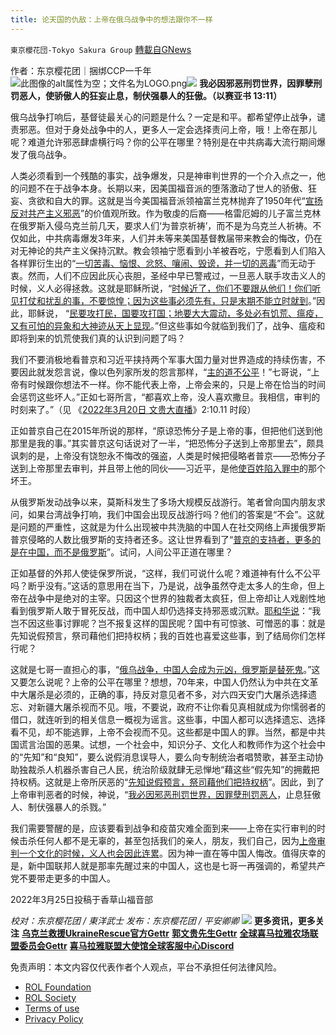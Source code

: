 ```yaml
---
title: 论天国的仇敌：上帝在俄乌战争中的想法跟你不一样
---
```

`東京櫻花団-Tokyo Sakura Group` [轉載自GNews](https://gnews.org/zh-hans/2234812/)

作者：东京樱花团｜捆绑CCP一千年
![此图像的alt属性为空；文件名为LOGO.png](https://assets.gnews.org/wp-content/uploads/2022/03/LOGO.png)![](https://lh5.googleusercontent.com/Qh5qer2B3yF5w5EyDI4aPqs30GymXHHtj_HpOaff2jNXYyFoTp1PWDQyLUC2VRD3qMbpBydq6wwL8nq6GSOMR80MsHRGsTQyI1ePJbecpOXTfp_vwqZr10TFpbFHDMsN_2Tex_Dv)
**我必因邪恶刑罚世界，因罪孽刑罚恶人，使骄傲人的狂妄止息，制伏强暴人的狂傲。（以赛亚书 13:11）**

俄乌战争打响后，基督徒最关心的问题是什么？一定是和平。都希望停止战争，谴责邪恶。但对于身处战争中的人，更多人一定会选择责问上帝，哦！上帝在那儿呢？难道允许邪恶肆虐横行吗？你的公平在哪里？特别是在中共病毒大流行期间爆发了俄乌战争。

人类必须看到一个残酷的事实，战争爆发，只是神审判世界的一个介入点之一，他的问题不在于战争本身。长期以来，因美国福音派的堕落激动了世人的骄傲、狂妄、贪欲和自大的罪。这就是当今美国福音派领袖富兰克林抛弃了1950年代“[宣扬反对共产主义邪恶](https://www.msnbc.com/opinion/msnbc-opinion/russia-ukraine-crisis-complicates-american-white-evangelicals-love-putin-n1290442)”的价值观所致。作为敬虔的后裔——格雷厄姆的儿子富兰克林在俄罗斯入侵乌克兰前几天，要求人们‘为普京祈祷’，而不是为乌克兰人祈祷。不仅如此，中共病毒爆发3年来，人们并未等来美国基督教届带来教会的悔改，仍在对无神论的共产主义保持沉默。教会领袖宁愿看到小羊被吞吃，宁愿看到人们陷入各样罪衍生出的“[一切苦毒、恼恨、忿怒、嚷闹、毁谤，并一切的恶毒](https://wd.bible/search?qs=%E4%B8%80%E5%88%87%E8%8B%A6%E6%AF%92%E3%80%81%E6%81%BC%E6%81%A8%E3%80%81%E5%BF%BF%E6%80%92%E3%80%81%E5%9A%B7%E9%97%B9%E3%80%81%E6%AF%81%E8%B0%A4%EF%BC%8C%E5%B9%B6%E4%B8%80%E5%88%87%E7%9A%84%E6%81%B6%E6%AF%92)”而无动于衷。然而，人们不应因此灰心丧胆，圣经中早已警戒过，一旦恶人联手攻击义人的时候，义人必得拯救。这就是耶稣所说，“[时候近了，你们不要跟从他们](https://wd.bible/search?qs=%E6%97%B6%E5%80%99%E8%BF%91%E4%BA%86%E2%80%99%EF%BC%8C%E4%BD%A0%E4%BB%AC%E4%B8%8D%E8%A6%81%E8%B7%9F%E4%BB%8E%E4%BB%96%E4%BB%AC)[！你们听见打仗和扰乱的事，不要惊惶；因为这些事必须先有，只是末期不能立时就到](https://wd.bible/search?qs=%E4%BD%A0%E4%BB%AC%E5%90%AC%E8%A7%81%E6%89%93%E4%BB%97%E5%92%8C%E6%89%B0%E4%B9%B1%E7%9A%84%E4%BA%8B%EF%BC%8C%E4%B8%8D%E8%A6%81%E6%83%8A%E6%83%B6%EF%BC%9B%E5%9B%A0%E4%B8%BA%E8%BF%99%E4%BA%9B%E4%BA%8B%E5%BF%85%E9%A1%BB%E5%85%88%E6%9C%89%EF%BC%8C%E5%8F%AA%E6%98%AF%E6%9C%AB%E6%9C%9F%E4%B8%8D%E8%83%BD%E7%AB%8B%E6%97%B6%E5%B0%B1%E5%88%B0)。”因此，耶稣说， “[民要攻打民，国要攻打国；地要大大震动，多处必有饥荒、瘟疫，又有可怕的异象和大神迹从天上显现](https://wd.bible/luk.21.10.cunps)。”但这些事如今就临到我们了，战争、瘟疫和即将到来的饥荒使我们真的认识到问题了吗？

我们不要消极地看普京和习近平挟持两个军事大国力量对世界造成的持续伤害，不要因此就发怨言说，像以色列家所发的怨言那样，“[主的道不公平](https://wd.bible/search?qs=%E4%BB%A5%E8%89%B2%E5%88%97%E5%AE%B6%E8%BF%98%E8%AF%B4%EF%BC%9A%E2%80%98%E4%B8%BB%E7%9A%84%E9%81%93%E4%B8%8D%E5%85%AC%E5%B9%B3%EF%BC%81)！”七哥说，“上帝有时候跟你想法不一样。你不能代表上帝，上帝会来的，只是上帝在恰当的时间会惩罚这些坏人。”正如七哥所言，“都喜欢上帝，没人喜欢撒旦。我相信，审判的时刻来了。”（见 《[2022年3月20日 文贵大直播](https://gettr.com/streaming/p10y5j870c5)》2:10.11 时段）

正如普京自己在2015年所说的那样，“原谅恐怖分子是上帝的事，但把他们送到他那里是我的事。”其实普京这句话说对了一半，“把恐怖分子送到上帝那里去”，颇具讽刺的是，上帝没有饶恕永不悔改的强盗，人类是时候把侵略者普京——恐怖分子送到上帝那里去审判，并且带上他的同伙——习近平，是他[使百姓陷入罪中](https://wd.bible/search?qs=%E6%88%91%E6%97%A2%E4%BB%8E%E5%B0%98%E5%9F%83%E4%B8%AD%E6%8F%90%E6%8B%94%E4%BD%A0%EF%BC%8C%E7%AB%8B%E4%BD%A0%E4%BD%9C%E6%88%91%E6%B0%91%E4%BB%A5%E8%89%B2%E5%88%97%E7%9A%84%E5%90%9B%EF%BC%8C%E4%BD%A0%E7%AB%9F%E8%A1%8C%E8%80%B6%E7%BD%97%E6%B3%A2%E5%AE%89%E6%89%80%E8%A1%8C%E7%9A%84%E9%81%93%EF%BC%8C%E4%BD%BF%E6%88%91%E6%B0%91%E4%BB%A5%E8%89%B2%E5%88%97%E9%99%B7%E5%9C%A8%E7%BD%AA%E9%87%8C%EF%BC%8C%E6%83%B9%E6%88%91%E5%8F%91%E6%80%92)的那个坏王。

从俄罗斯发动战争以来，莫斯科发生了多场大规模反战游行。笔者曾向国内朋友求问，如果台湾战争打响，我们中国会出现反战游行吗？他们的答案是“不会”。这就是问题的严重性，这就是为什么出现被中共洗脑的中国人在社交网络上声援俄罗斯普京侵略的人数比俄罗斯的支持者还多。这让世界看到了“[普京的支持者，更多的是在中国，而不是俄罗斯](https://card.weibo.com/article/m/show/id/2309404742864247849707)”。试问，人间公平正道在哪里？

正如基督的外邦人使徒保罗所说，“这样，我们可说什么呢？难道神有什么不公平吗？断乎没有。”这话的意思用在当下，乃是说，战争虽然夺走太多人的生命，但上帝在战争中是绝对的主宰。只因这个世界的独裁者太疯狂，但上帝却让人戏剧性地看到俄罗斯人敢于冒死反战，而中国人却仍选择支持邪恶或沉默。[耶和华说](https://wd.bible/jer.5.29.cunps)：“我岂不因这些事讨罪呢？岂不报复这样的国民呢？国中有可惊骇、可憎恶的事：就是先知说假预言，祭司藉他们把持权柄；我的百姓也喜爱这些事，到了结局你们怎样行呢？

这就是七哥一直担心的事，“[俄乌战争，中国人会成为元凶，俄罗斯是替死鬼](https://www.gettr.com/streaming/p11h7xt9462)。”这又要怎么说呢？上帝的公平在哪里？想想，70年来，中国人仍然认为中共在文革中大屠杀是必须的，正确的事，持反对意见者不多，对六四天安门大屠杀选择遗忘、对新疆大屠杀视而不见。哦，不要说，政府不让你看见真相就成为你懦弱者的借口，就连听到的相关信息一概视为谣言。这些事，中国人都可以选择遗忘、选择看不见，却不能逃罪，上帝不会视而不见。这些都是中国人的罪。当然，都是中共国谎言治国的恶果。试想，一个社会中，知识分子、文化人和教师作为这个社会中的“先知”和“良知”，要么说假消息误导人，要么向专制统治者唱赞歌，甚至主动协助独裁杀人机器杀害自己人民，统治阶级就肆无忌惮地“藉这些“假先知”的拥戴把持权柄。这就是上帝所厌恶的“[先知说假预言，祭司藉他们把持权柄](https://wd.bible/search?qs=%E5%85%88%E7%9F%A5%E8%AF%B4%E5%81%87%E9%A2%84%E8%A8%80%EF%BC%8C%E7%A5%AD%E5%8F%B8%E8%97%89%E4%BB%96%E4%BB%AC%E6%8A%8A%E6%8C%81%E6%9D%83%E6%9F%84)”。因此，到了上帝审判恶者的时候，神说，“[我必因邪恶刑罚世界，因罪孽刑罚恶人](https://wd.bible/search?qs=%E6%88%91%E5%BF%85%E5%9B%A0%E9%82%AA%E6%81%B6%E5%88%91%E7%BD%9A%E4%B8%96%E7%95%8C%EF%BC%8C%E5%9B%A0%E7%BD%AA%E5%AD%BD%E5%88%91%E7%BD%9A%E6%81%B6%E4%BA%BA)，止息狂傲人、制伏强暴人的杀戮。”

我们需要警醒的是，应该要看到战争和疫苗灾难全面到来——上帝在实行审判的时候击杀任何人都不是无辜的，甚至包括我们的亲人，朋友，我们自己，因为[上帝审判一个文化的时候，义人也会因此连累](https://wd.bible/search?qs=%E6%88%91%E5%BF%83%E9%87%8C%E8%AF%B4%EF%BC%8C%E3%80%80%E7%A5%9E%E5%BF%85%E5%AE%A1%E5%88%A4%E4%B9%89%E4%BA%BA%E5%92%8C%E6%81%B6%E4%BA%BA%EF%BC%9B%E5%9B%A0%E4%B8%BA%E5%9C%A8%E9%82%A3%E9%87%8C%EF%BC%8C%E5%90%84%E6%A0%B7%E4%BA%8B%E5%8A%A1%EF%BC%8C%E4%B8%80%E5%88%87%E5%B7%A5%E4%BD%9C%EF%BC%8C%E9%83%BD%E6%9C%89%E5%AE%9A%E6%97%B6)。因为神一直在等中国人悔改。值得庆幸的是，新中国联邦人就是那率先醒过来的中国人，这也是七哥一再强调的，希望共产党不要带走更多的中国人。

2022年3月25日投稿于香草山福音部

*校对：东京樱花团 / 東洋武士*
*发布：东京樱花团 / 平安卿卿*
![](https://assets.gnews.org/wp-content/uploads/2022/03/LOGO.png)
**更多资讯，更多关注**
[**乌克兰救援UkraineRescue官方Gettr**](https://gettr.com/user/ukrainerescue)
**[郭文贵先生Gettr](https://gettr.com/user/miles)**
[**全球喜马拉雅农场联盟委员会Gettr**](https://gettr.com/user/GlobalAlliance)
**[喜马拉雅联盟大使馆全球客服中心Discord](https://discord.gg/zv8j42srdN)**

 

免责声明：本文内容仅代表作者个人观点，平台不承担任何法律风险。

- [ROL Foundation](https://rolfoundation.org/)
- [ROL Society](https://rolsociety.org/)
- [Terms of use](https://gnews.org/terms-of-use-3/)
- [Privacy Policy](https://gnews.org/privacy-policy/)
